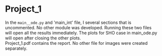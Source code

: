 # Project_1
In the `main__ode.py` and 'main_int' file, I several sections that is uncommented. No other module was developed. Running these two files will open all the results immediately. The plots for SHO case in main_ode.py will open after closing the other plots.   
Project_1.pdf contains the report. No other file for images were created separately. 
